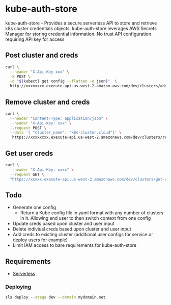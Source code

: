# kube-auth-store

kube-auth-store - Provides a secure serverless API to store and retrieve k8s cluster credentials objects. kube-auth-store leverages AWS Secrets Manager for storing credential information. No trust API configuration requiring API key for access

## Post cluster and creds
```bash
curl \
  --header "X-Api-Key xxx" \
  -X POST \
  -d "$(kubectl get config --flatten -o json)"  \
  http://xxxxxxxx.execute-api.us-west-2.amazon.aws.com/dev/clusters/add
```

## Remove cluster and creds
```bash
curl \
  --header "Content-Type: application/json" \
  --header "X-Api-Key: xxx" \
  --request POST \
  --data '{ "cluster_name": "k8s-cluster.cloud"}' \
   https://xxxxxxxx.execute-api.us-west-2.amazonaws.com/dev/clusters/remove
```

## Get user creds
```bash
curl \
  --header "X-Api-Key: xxxx" \
  --request GET \
  "https://xxxxx.execute-api.us-west-2.amazonaws.com/dev/clusters/get-user-creds?user=admin&cluster_name=foo-cluster.cloud"
```

## Todo

* Generate one config 
  - Return a Kube config file in yaml format with any number of clusters in it. Allowing end user to then switch context from one config
* Update creds based upon cluster and user input
* Delete indiviual creds based upon cluster and user input
* Add creds to existing cluster (additional user configs for service or deploy users for example)
* Limit IAM access to bare requirements for kube-auth-store

## Requirements

* [Serverless](https://serverless.com/)

### Deploying 

```bash
sls deploy --stage dev --domain mydomain.net
```